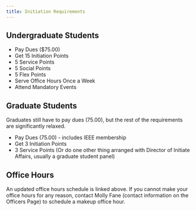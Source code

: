 ```yaml
---
title: Initiation Requirements
---
```


Undergraduate Students
---
* Pay Dues ($75.00)
* Get 15 Initiation Points
* 5 Service Points
* 5 Social Points
* 5 Flex Points
* Serve Office Hours Once a Week
* Attend Mandatory Events

Graduate Students
---
Graduates still have to pay dues (75.00), but the rest of the requirements are significantly relaxed.

* Pay Dues (75.00) - includes IEEE membership
* Get 3 Initiation Points
* 3 Service Points (Or do one other thing arranged with Director of Initiate Affairs, usually a graduate student panel)

Office Hours
---
An updated office hours schedule is linked above. If you cannot make your office hours for any reason, contact Molly Fane (contact information on the Officers Page) to schedule a makeup office hour.

